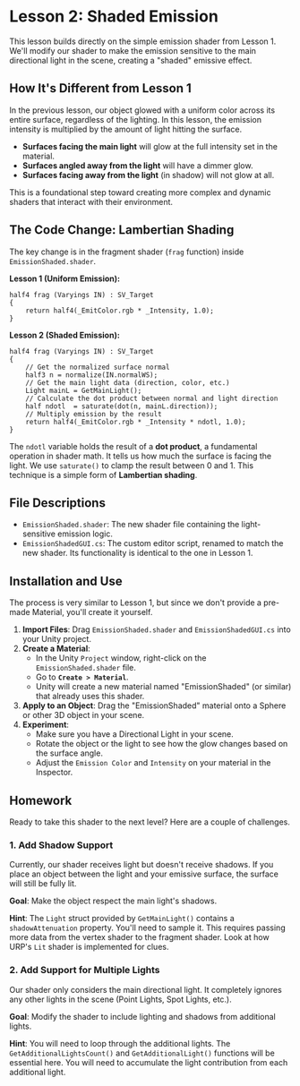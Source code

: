 # Lesson 2: Shaded Emission

This lesson builds directly on the simple emission shader from Lesson 1. We'll modify our shader to make the emission sensitive to the main directional light in the scene, creating a "shaded" emissive effect.

## How It's Different from Lesson 1

In the previous lesson, our object glowed with a uniform color across its entire surface, regardless of the lighting. In this lesson, the emission intensity is multiplied by the amount of light hitting the surface.

*   **Surfaces facing the main light** will glow at the full intensity set in the material.
*   **Surfaces angled away from the light** will have a dimmer glow.
*   **Surfaces facing away from the light** (in shadow) will not glow at all.

This is a foundational step toward creating more complex and dynamic shaders that interact with their environment.

## The Code Change: Lambertian Shading

The key change is in the fragment shader (`frag` function) inside `EmissionShaded.shader`.

**Lesson 1 (Uniform Emission):**
```hlsl
half4 frag (Varyings IN) : SV_Target
{
    return half4(_EmitColor.rgb * _Intensity, 1.0);
}
```

**Lesson 2 (Shaded Emission):**
```hlsl
half4 frag (Varyings IN) : SV_Target
{
    // Get the normalized surface normal
    half3 n = normalize(IN.normalWS);
    // Get the main light data (direction, color, etc.)
    Light mainL = GetMainLight();
    // Calculate the dot product between normal and light direction
    half ndotl  = saturate(dot(n, mainL.direction));
    // Multiply emission by the result
    return half4(_EmitColor.rgb * _Intensity * ndotl, 1.0);
}
```
The `ndotl` variable holds the result of a **dot product**, a fundamental operation in shader math. It tells us how much the surface is facing the light. We use `saturate()` to clamp the result between 0 and 1. This technique is a simple form of **Lambertian shading**.

## File Descriptions

*   `EmissionShaded.shader`: The new shader file containing the light-sensitive emission logic.
*   `EmissionShadedGUI.cs`: The custom editor script, renamed to match the new shader. Its functionality is identical to the one in Lesson 1.

## Installation and Use

The process is very similar to Lesson 1, but since we don't provide a pre-made Material, you'll create it yourself.

1.  **Import Files**: Drag `EmissionShaded.shader` and `EmissionShadedGUI.cs` into your Unity project.
2.  **Create a Material**:
    *   In the Unity `Project` window, right-click on the `EmissionShaded.shader` file.
    *   Go to **`Create > Material`**.
    *   Unity will create a new material named "EmissionShaded" (or similar) that already uses this shader.
3.  **Apply to an Object**: Drag the "EmissionShaded" material onto a Sphere or other 3D object in your scene.
4.  **Experiment**:
    *   Make sure you have a Directional Light in your scene.
    *   Rotate the object or the light to see how the glow changes based on the surface angle.
    *   Adjust the `Emission Color` and `Intensity` on your material in the Inspector.

## Homework

Ready to take this shader to the next level? Here are a couple of challenges.

### 1. Add Shadow Support

Currently, our shader receives light but doesn't receive shadows. If you place an object between the light and your emissive surface, the surface will still be fully lit. 

**Goal**: Make the object respect the main light's shadows.

**Hint**: The `Light` struct provided by `GetMainLight()` contains a `shadowAttenuation` property. You'll need to sample it. This requires passing more data from the vertex shader to the fragment shader. Look at how URP's `Lit` shader is implemented for clues.

### 2. Add Support for Multiple Lights

Our shader only considers the main directional light. It completely ignores any other lights in the scene (Point Lights, Spot Lights, etc.).

**Goal**: Modify the shader to include lighting and shadows from additional lights.

**Hint**: You will need to loop through the additional lights. The `GetAdditionalLightsCount()` and `GetAdditionalLight()` functions will be essential here. You will need to accumulate the light contribution from each additional light.
